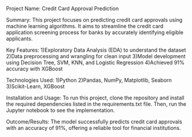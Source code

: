 Project Name: Credit Card Approval Prediction

Summary:
This project focuses on predicting credit card approvals using machine learning algorithms. It aims to streamline the credit card application screening process for banks by accurately identifying eligible applicants.

Key Features:
1)Exploratory Data Analysis (EDA) to understand the dataset
2)Data preprocessing and wrangling for clean input
3)Model development using Decision Tree, SVM, KNN, and Logistic Regression
4)Achieved 91% accuracy with XGBoost

Technologies Used:
1)Python
2)Pandas, NumPy, Matplotlib, Seaborn
3)Scikit-Learn, XGBoost

Installation and Usage:
To run this project, clone the repository and install the required dependencies listed in the requirements.txt file. Then, run the Jupyter notebook to see the implementation.

Outcome/Results:
The model successfully predicts credit card approvals with an accuracy of 91%, offering a reliable tool for financial institutions.
